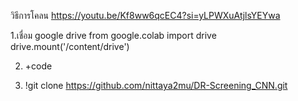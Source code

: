 วิธีการโคลน https://youtu.be/Kf8ww6qcEC4?si=yLPWXuAtjlsYEYwa

1.เชื่อม google drive
from google.colab import drive
drive.mount('/content/drive')

2. +code

3. !git clone https://github.com/nittaya2mu/DR-Screening_CNN.git
